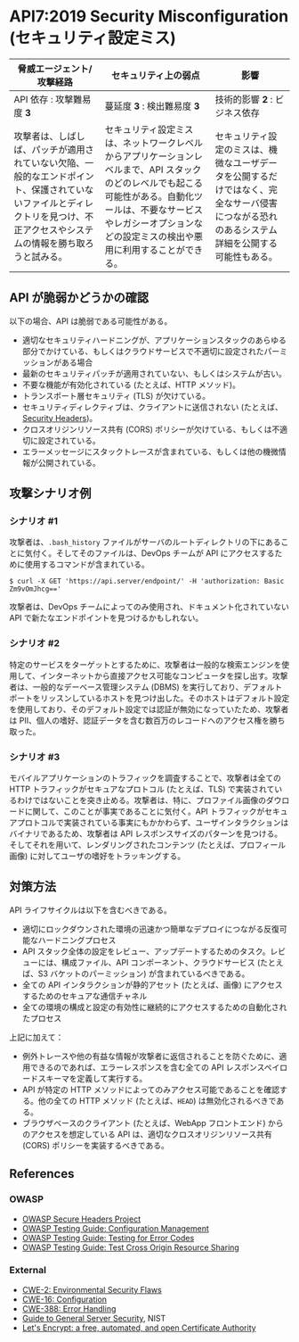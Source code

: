 API7:2019 Security Misconfiguration (セキュリティ設定ミス)
===================================

| 脅威エージェント/攻撃経路 | セキュリティ上の弱点 | 影響 |
| - | - | - |
| API 依存 : 攻撃難易度 **3** | 蔓延度 **3** : 検出難易度 **3** | 技術的影響 **2** : ビジネス依存 |
| 攻撃者は、しばしば、パッチが適用されていない欠陥、一般的なエンドポイント、保護されていないファイルとディレクトリを見つけ、不正アクセスやシステムの情報を勝ち取ろうと試みる。 | セキュリティ設定ミスは、ネットワークレベルからアプリケーションレベルまで、API スタックのどのレベルでも起こる可能性がある。自動化ツールは、不要なサービスやレガシーオプションなどの設定ミスの検出や悪用に利用することができる。 | セキュリティ設定のミスは、機微なユーザデータを公開するだけではなく、完全なサーバ侵害につながる恐れのあるシステム詳細を公開する可能性もある。 |

## API が脆弱かどうかの確認

以下の場合、API は脆弱である可能性がある。

* 適切なセキュリティハードニングが、アプリケーションスタックのあらゆる部分でかけている、もしくはクラウドサービスで不適切に設定されたパーミッションがある場合
* 最新のセキュリティパッチが適用されていない、もしくはシステムが古い。
* 不要な機能が有効化されている (たとえば、HTTP メソッド)。
* トランスポート層セキュリティ (TLS) が欠けている。
* セキュリティディレクティブは、クライアントに送信されない (たとえば、[Security Headers][1])。
* クロスオリジンリソース共有 (CORS) ポリシーが欠けている、もしくは不適切に設定されている。
* エラーメッセージにスタックトレースが含まれている、もしくは他の機微情報が公開されている。

## 攻撃シナリオ例

### シナリオ #1

攻撃者は、`.bash_history` ファイルがサーバのルートディレクトリの下にあることに気付く。そしてそのファイルは、DevOps チームが API にアクセスするために使用するコマンドが含まれている。

```
$ curl -X GET 'https://api.server/endpoint/' -H 'authorization: Basic Zm9vOmJhcg=='
```

攻撃者は、DevOps チームによってのみ使用され、ドキュメント化されていない API で新たなエンドポイントを見つけるかもしれない。

### シナリオ #2

特定のサービスをターゲットとするために、攻撃者は一般的な検索エンジンを使用して、インターネットから直接アクセス可能なコンピュータを探し出す。攻撃者は、一般的なデーベース管理システム (DBMS) を実行しており、デフォルトポートをリッスンしているホストを見つけ出した。そのホストはデフォルト設定を使用しており、そのデフォルト設定では認証が無効になっていたため、攻撃者は PII、個人の嗜好、認証データを含む数百万のレコードへのアクセス権を勝ち取った。

### シナリオ #3

モバイルアプリケーションのトラフィックを調査することで、攻撃者は全ての HTTP トラフィックがセキュアなプロトコル (たとえば、TLS) で実装されているわけではないことを突き止める。攻撃者は、特に、プロファイル画像のダウロードに関して、このことが事実であることに気付く。API トラフィックがセキュアプロトコルで実装されている事実にもかかわらず、ユーザインタラクションはバイナリであるため、攻撃者は API レスポンスサイズのパターンを見つける。そしてそれを用いて、レンダリングされたコンテンツ (たとえば、プロフィール画像) に対してユーザの嗜好をトラッキングする。

## 対策方法

API ライフサイクルは以下を含むべきである。

* 適切にロックダウンされた環境の迅速かつ簡単なデプロイにつながる反復可能なハードニングプロセス
* API スタック全体の設定をレビュー、アップデートするためのタスク。レビューには、構成ファイル、API コンポーネント、クラウドサービス (たとえば、S3 バケットのパーミッション) が含まれているべきである。
* 全ての API インタラクションが静的アセット (たとえば、画像) にアクセスするためのセキュアな通信チャネル
* 全ての環境の構成と設定の有効性に継続的にアクセスするための自動化されたプロセス


上記に加えて：
* 例外トレースや他の有益な情報が攻撃者に返信されることを防ぐために、適用できるのであれば、エラーレスポンスを含む全ての API レスポンスペイロードスキーマを定義して実行する。
* API が特定の HTTP メソッドによってのみアクセス可能であることを確認する。他の全ての HTTP メソッド (たとえば、`HEAD`) は無効化されるべきである。
* ブラウザベースのクライアント (たとえば、WebApp フロントエンド) からのアクセスを想定している API は、適切なクロスオリジンリソース共有 (CORS) ポリシーを実装するべきである。


## References

### OWASP

* [OWASP Secure Headers Project][1]
* [OWASP Testing Guide: Configuration Management][2]
* [OWASP Testing Guide: Testing for Error Codes][3]
* [OWASP Testing Guide: Test Cross Origin Resource Sharing][9]

### External

* [CWE-2: Environmental Security Flaws][4]
* [CWE-16: Configuration][5]
* [CWE-388: Error Handling][6]
* [Guide to General Server Security][7], NIST
* [Let's Encrypt: a free, automated, and open Certificate Authority][8]

[1]: https://www.owasp.org/index.php/OWASP_Secure_Headers_Project
[2]: https://www.owasp.org/index.php/Testing_for_configuration_management
[3]: https://www.owasp.org/index.php/Testing_for_Error_Code_(OTG-ERR-001)
[4]: https://cwe.mitre.org/data/definitions/2.html
[5]: https://cwe.mitre.org/data/definitions/16.html
[6]: https://cwe.mitre.org/data/definitions/388.html
[7]: https://csrc.nist.gov/publications/detail/sp/800-123/final
[8]: https://letsencrypt.org/
[9]: https://www.owasp.org/index.php/Test_Cross_Origin_Resource_Sharing_(OTG-CLIENT-007)
